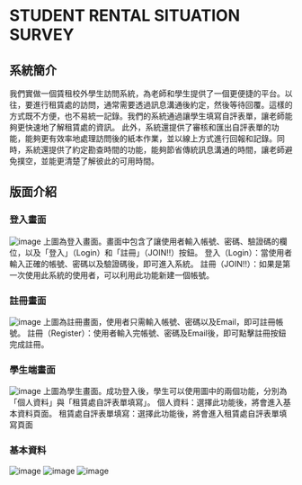 # STUDENT RENTAL SITUATION SURVEY

## 系統簡介
我們實做一個賃租校外學生訪問系統，為老師和學生提供了一個更便捷的平台。以往，要進行租賃處的訪問，通常需要透過訊息溝通後約定，然後等待回覆。這樣的方式既不方便，也不易統一記錄。我們的系統通過讓學生填寫自評表單，讓老師能夠更快速地了解租賃處的資訊。
此外，系統還提供了審核和匯出自評表單的功能，能夠更有效率地處理訪問後的紙本作業，並以線上方式進行回報和記錄。同時，系統還提供了約定勘查時間的功能，能夠節省傳統訊息溝通的時間，讓老師避免撲空，並能更清楚了解彼此的可用時間。

## 版面介紹
### 登入畫面
![image](https://github.com/user-attachments/assets/ad86e347-90c3-4b2a-9eef-b9dfc594ca4d)
上圖為登入畫面。畫面中包含了讓使用者輸入帳號、密碼、驗證碼的欄位，以及「登入」（Login）和「註冊」（JOIN!!）按鈕。
登入（Login）：當使用者輸入正確的帳號、密碼以及驗證碼後，即可進入系統。
註冊（JOIN!!）：如果是第一次使用此系統的使用者，可以利用此功能新建一個帳號。

### 註冊畫面
![image](https://github.com/user-attachments/assets/29783e0c-f935-4168-93c9-266bd192bcd3)
上圖為註冊畫面，使用者只需輸入帳號、密碼以及Email，即可註冊帳號。
註冊（Register）：使用者輸入完帳號、密碼及Email後，即可點擊註冊按鈕完成註冊。

### 學生端畫面
![image](https://github.com/user-attachments/assets/0b3269f5-e3d3-46b4-b9d6-5bfd748800d3)
上圖為學生畫面。成功登入後，學生可以使用圖中的兩個功能，分別為「個人資料」與「租賃處自評表單填寫」。
個人資料：選擇此功能後，將會進入基本資料頁面。
租賃處自評表單填寫：選擇此功能後，將會進入租賃處自評表單填寫頁面

### 基本資料
![image](https://github.com/user-attachments/assets/0abcf041-52a7-403a-a5d9-5d2d2d873741)
![image](https://github.com/user-attachments/assets/698a27d0-08c7-4d47-b9e7-66413b9ddf49)
![image](https://github.com/user-attachments/assets/428f4c25-2123-4740-a452-73471a99f52e)


##
